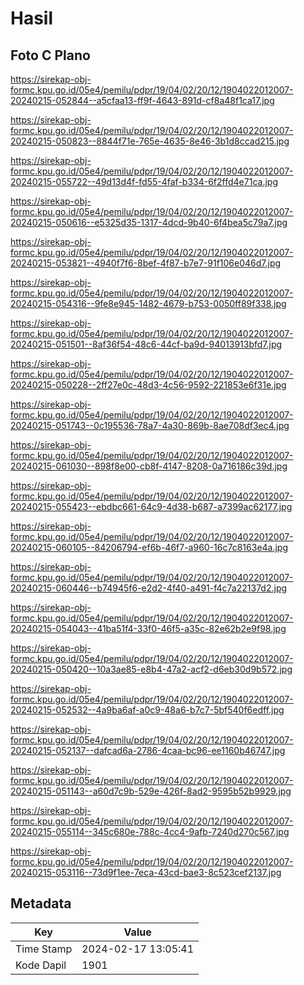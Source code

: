 # Hasil

## Foto C Plano

https://sirekap-obj-formc.kpu.go.id/05e4/pemilu/pdpr/19/04/02/20/12/1904022012007-20240215-052844--a5cfaa13-ff9f-4643-891d-cf8a48f1ca17.jpg

https://sirekap-obj-formc.kpu.go.id/05e4/pemilu/pdpr/19/04/02/20/12/1904022012007-20240215-050823--8844f71e-765e-4635-8e46-3b1d8ccad215.jpg

https://sirekap-obj-formc.kpu.go.id/05e4/pemilu/pdpr/19/04/02/20/12/1904022012007-20240215-055722--49d13d4f-fd55-4faf-b334-6f2ffd4e71ca.jpg

https://sirekap-obj-formc.kpu.go.id/05e4/pemilu/pdpr/19/04/02/20/12/1904022012007-20240215-050616--e5325d35-1317-4dcd-9b40-6f4bea5c79a7.jpg

https://sirekap-obj-formc.kpu.go.id/05e4/pemilu/pdpr/19/04/02/20/12/1904022012007-20240215-053821--4940f7f6-8bef-4f87-b7e7-91f106e046d7.jpg

https://sirekap-obj-formc.kpu.go.id/05e4/pemilu/pdpr/19/04/02/20/12/1904022012007-20240215-054316--9fe8e945-1482-4679-b753-0050ff89f338.jpg

https://sirekap-obj-formc.kpu.go.id/05e4/pemilu/pdpr/19/04/02/20/12/1904022012007-20240215-051501--8af36f54-48c6-44cf-ba9d-94013913bfd7.jpg

https://sirekap-obj-formc.kpu.go.id/05e4/pemilu/pdpr/19/04/02/20/12/1904022012007-20240215-050228--2ff27e0c-48d3-4c56-9592-221853e6f31e.jpg

https://sirekap-obj-formc.kpu.go.id/05e4/pemilu/pdpr/19/04/02/20/12/1904022012007-20240215-051743--0c195536-78a7-4a30-869b-8ae708df3ec4.jpg

https://sirekap-obj-formc.kpu.go.id/05e4/pemilu/pdpr/19/04/02/20/12/1904022012007-20240215-061030--898f8e00-cb8f-4147-8208-0a716186c39d.jpg

https://sirekap-obj-formc.kpu.go.id/05e4/pemilu/pdpr/19/04/02/20/12/1904022012007-20240215-055423--ebdbc661-64c9-4d38-b687-a7399ac62177.jpg

https://sirekap-obj-formc.kpu.go.id/05e4/pemilu/pdpr/19/04/02/20/12/1904022012007-20240215-060105--84206794-ef6b-46f7-a960-16c7c8163e4a.jpg

https://sirekap-obj-formc.kpu.go.id/05e4/pemilu/pdpr/19/04/02/20/12/1904022012007-20240215-060446--b74945f6-e2d2-4f40-a491-f4c7a22137d2.jpg

https://sirekap-obj-formc.kpu.go.id/05e4/pemilu/pdpr/19/04/02/20/12/1904022012007-20240215-054043--41ba51f4-33f0-46f5-a35c-82e62b2e9f98.jpg

https://sirekap-obj-formc.kpu.go.id/05e4/pemilu/pdpr/19/04/02/20/12/1904022012007-20240215-050420--10a3ae85-e8b4-47a2-acf2-d6eb30d9b572.jpg

https://sirekap-obj-formc.kpu.go.id/05e4/pemilu/pdpr/19/04/02/20/12/1904022012007-20240215-052532--4a9ba6af-a0c9-48a6-b7c7-5bf540f6edff.jpg

https://sirekap-obj-formc.kpu.go.id/05e4/pemilu/pdpr/19/04/02/20/12/1904022012007-20240215-052137--dafcad6a-2786-4caa-bc96-ee1160b46747.jpg

https://sirekap-obj-formc.kpu.go.id/05e4/pemilu/pdpr/19/04/02/20/12/1904022012007-20240215-051143--a60d7c9b-529e-426f-8ad2-9595b52b9929.jpg

https://sirekap-obj-formc.kpu.go.id/05e4/pemilu/pdpr/19/04/02/20/12/1904022012007-20240215-055114--345c680e-788c-4cc4-9afb-7240d270c567.jpg

https://sirekap-obj-formc.kpu.go.id/05e4/pemilu/pdpr/19/04/02/20/12/1904022012007-20240215-053116--73d9f1ee-7eca-43cd-bae3-8c523cef2137.jpg


## Metadata

| Key        | Value               |
| ---------- | ------------------- |
| Time Stamp | 2024-02-17 13:05:41 |
| Kode Dapil | 1901                |



